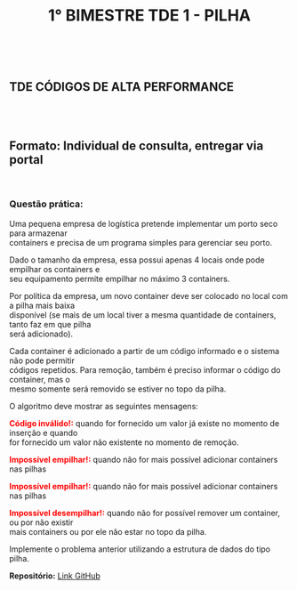 <h1 style="text-align: center;">1° BIMESTRE TDE 1 - PILHA</h1>
<br><br><br>
<h2>TDE CÓDIGOS DE ALTA PERFORMANCE</h2>
<br /><br />
<h2>Formato: Individual de consulta, entregar via portal</h2>
<br />
<h3>
    Questão prática:
</h3>
<p>
    Uma pequena empresa de logística pretende implementar um porto seco para armazenar <br />
    containers e precisa de um programa simples para gerenciar seu porto.
</p>
<p>
    Dado o tamanho da empresa, essa possui apenas 4 locais onde pode empilhar os containers e <br />
    seu equipamento permite empilhar no máximo 3 containers.
</p>
<p>
    Por política da empresa, um novo container deve ser colocado no local com a pilha mais baixa <br />
    disponível (se mais de um local tiver a mesma quantidade de containers, tanto faz em que pilha <br />
    será adicionado).
</p>
<p>
    Cada container é adicionado a partir de um código informado e o sistema não pode permitir <br />
    códigos repetidos. Para remoção, também é preciso informar o código do container, mas o <br />
    mesmo somente será removido se estiver no topo da pilha.    
</p>
<p>
    O algoritmo deve mostrar as seguintes mensagens:   
</p>
<p>
    <strong style="color: #ff0000;">Código inválido!:</strong> quando for fornecido um valor já existe no momento de inserção e quando <br />
    for fornecido um valor não existente no momento de remoção.
</p>
<p>
    <strong style="color: #ff0000;">Impossível empilhar!:</strong> quando não for mais possível adicionar containers nas pilhas
</p>
<p>
    <strong style="color: #ff0000;">Impossível empilhar!:</strong> quando não for mais possível adicionar containers nas pilhas
</p>
<p>
    <strong style="color: #ff0000;">Impossível desempilhar!:</strong> quando não for possível remover um container, ou por não existir <br />
    mais containers ou por ele não estar no topo da pilha.
</p>
<p>
    Implemente o problema anterior utilizando a estrutura de dados do tipo pilha.
</p>
    <strong>Repositório:</strong>
    <a href="https://github.com/HenrithanN/Codigos-de-Alta-Performance/tree/main/1%C2%B0%20Bimestre/TDE%201%20-%20Pilhas%2012-09-2021">Link GitHub</a>
</p>
